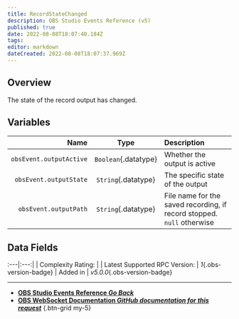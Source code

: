 ```yaml
---
title: RecordStateChanged
description: OBS Studio Events Reference (v5)
published: true
date: 2022-08-08T18:07:40.184Z
tags: 
editor: markdown
dateCreated: 2022-08-08T18:07:37.969Z
---
```


## Overview
The state of the record output has changed.

## Variables
Name | Type | Description | 
----:|:----:|:------------|
`obsEvent.outputActive` | `Boolean`{.datatype} | Whether the output is active
`obsEvent.outputState` | `String`{.datatype} | The specific state of the output
`obsEvent.outputPath` | `String`{.datatype} | File name for the saved recording, if record stopped. `null` otherwise

## Data Fields
:---|:---:|
| Complexity Rating: | <span class="stars stars--2"></span>
| Latest Supported RPC Version: | *1*{.obs-version-badge}
| Added in | *v5.0.0*{.obs-version-badge}

---

- [<i class="mdi mdi-chevron-left"></i>**OBS Studio Events Reference *Go Back***](/en/Broadcasters/OBS/Events)
- [<i class="mdi mdi-github"></i> **OBS WebSocket Documentation *GitHub documentation for this request***](https://github.com/obsproject/obs-websocket/blob/master/docs/generated/protocol.md#recordstatechanged)
{.btn-grid my-5}